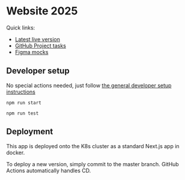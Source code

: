 # Website 2025

Quick links:
- [Latest live version](https://website-25.k8s.bluedot.org/)
- [GitHub Project tasks](https://github.com/orgs/bluedotimpact/projects/2/)
- [Figma mocks](https://www.figma.com/proto/tDmNmBclyDSKa0WYUMSPEr/Bluedot?node-id=52-723&t=pCyhhcqvCCeUqPCn-0&scaling=min-zoom&content-scaling=fixed&page-id=0%3A1)

## Developer setup

No special actions needed, just follow [the general developer setup instructions](../../README.md#developer-setup-instructions)

```
npm run start
```

```
npm run test
```

## Deployment

This app is deployed onto the K8s cluster as a standard Next.js app in docker.

To deploy a new version, simply commit to the master branch. GitHub Actions automatically handles CD.
